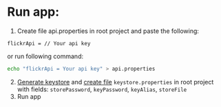 # Run app:
1. Create file api.properties in root project and paste the following:
```
flickrApi = // Your api key
```
or run following command:
```bash
echo "flickrApi = Your api key" > api.properties
```

2. [Generate keystore](https://developer.android.com/studio/publish/app-signing#generate-key) and [create file](https://developer.android.com/studio/publish/app-signing#secure-shared-keystore) `keystore.properties` in root project with fields: `storePassword`, `keyPassword`, `keyAlias`, `storeFile`
3. Run app
